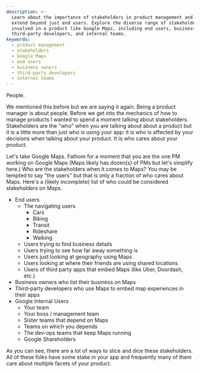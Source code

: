```yaml
---
description: >-
  Learn about the importance of stakeholders in product management and how they
  extend beyond just end users. Explore the diverse range of stakeholders
  involved in a product like Google Maps, including end users, business owners,
  third-party developers, and internal teams.
keywords:
  - product management
  - stakeholders
  - Google Maps
  - end users
  - business owners
  - third-party developers
  - internal teams
---
```

People.

We mentioned this before but we are saying it again. Being a product manager is about people. Before we get into the mechanics of how to manage products I wanted to spend a moment talking about stakeholders. Stakeholders are the "who" when you are talking about about a product but it is a little more than just who is using your app: it is who is affected by your decisions when talking about your product. It is who cares about your product.

Let's take Google Maps. Fathom for a moment that you are the one PM working on Google Maps (Maps likely has dozen(s) of PMs but let's simplify here.) Who are the stakeholders when it comes to Maps? You may be tempted to say "the users" but that is only a fraction of who cares about Maps. Here's a (likely incomplete) list of who could be considered stakeholders on Maps.

- End users
  - The navigating users
    - Cars
    - Biking
    - Transit
    - Rideshare
    - Walking
  - Users trying to find business details
  - Users trying to see how far away something is
  - Users just looking at geography using Maps
  - Users looking at where their friends are using shared locations
  - Users of third party apps that embed Maps (like Uber, Doordash, etc.)
- Business owners who list their business on Maps
- Third-party developers who use Maps to embed map experiences in their apps
- Google Internal Users
  - Your team
  - Your boss / management team
  - Sister teams that depend on Maps
  - Teams on which you depends
  - The dev-ops teams that keep Maps running
  - Google Shareholders

As you can see, there are a lot of ways to slice and dice these stakeholders. All of these folks have some stake in your app and frequently many of them care about multiple facets of your product.
